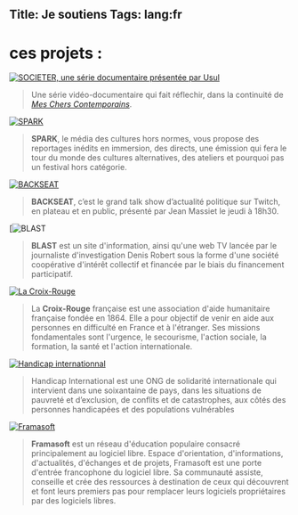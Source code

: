 Title: Je soutiens
Tags: lang:fr
---
# ces projets :

[![SOCIETER, une série documentaire présentée par Usul](images/societer.jpg)](https://fr.ulule.com/societer-usul/)
> Une série vidéo-documentaire qui fait réflechir, dans la continuité de [_Mes Chers Contemporains_](https://www.youtube.com/playlist?list=PLGSaf5hn5IaY7CObyjKyMH-Jeom0mMyo_).

[![SPARK](images/spark.webp)](https://www.kisskissbankbank.com/fr/projects/spark-nouveau-media-culturel-independant)
> **SPARK**, le média des cultures hors normes, vous propose des reportages inédits en immersion, des directs, une émission qui fera le tour du monde des cultures alternatives, des ateliers et pourquoi pas un festival hors catégorie.

[![BACKSEAT](images/backseat.jpg)](https://www.kisskissbankbank.com/fr/projects/backseat)
> **BACKSEAT**, c’est le grand talk show d’actualité politique sur Twitch, en plateau et en public, présenté par Jean Massiet le jeudi à 18h30.

[![BLAST](images/blast.jpg)
> **BLAST** est un site d'information, ainsi qu'une web TV lancée par le journaliste d'investigation Denis Robert sous la forme d'une société coopérative d'intérêt collectif et financée par le biais du financement participatif.

[![La Croix-Rouge](images/Croix-Rouge-FR.jpg)](https://www.croix-rouge.fr/)
> La **Croix-Rouge** française est une association d'aide humanitaire française fondée en 1864.
> Elle a pour objectif de venir en aide aux personnes en difficulté en France et à l'étranger.> Ses missions fondamentales sont l'urgence, le secourisme, l'action sociale, la formation, la santé et l'action internationale. 

[![Handicap internationnal](images/HandicapInternationnal.webp)](https://www.handicap-international.fr/)
> Handicap International est une ONG de solidarité internationale qui intervient dans une soixantaine de pays,
> dans les situations de pauvreté et d’exclusion, de conflits et de catastrophes, aux côtés des personnes handicapées et des populations vulnérables

[![Framasoft](images/framasoft.jpg)](https://fr.wikipedia.org/wiki/Framasoft)
> **Framasoft** est un réseau d'éducation populaire consacré principalement au logiciel libre.
> Espace d'orientation, d'informations, d'actualités, d'échanges et de projets, Framasoft est une porte d'entrée francophone du logiciel libre.
> Sa communauté assiste, conseille et crée des ressources à destination de ceux qui découvrent et font leurs premiers pas pour remplacer leurs logiciels propriétaires par des logiciels libres.
